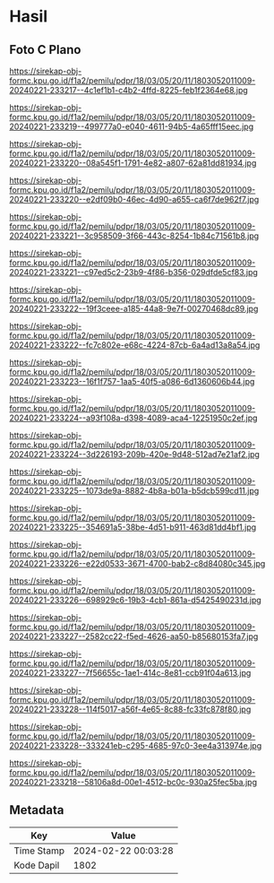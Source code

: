 # Hasil

## Foto C Plano

https://sirekap-obj-formc.kpu.go.id/f1a2/pemilu/pdpr/18/03/05/20/11/1803052011009-20240221-233217--4c1ef1b1-c4b2-4ffd-8225-feb1f2364e68.jpg

https://sirekap-obj-formc.kpu.go.id/f1a2/pemilu/pdpr/18/03/05/20/11/1803052011009-20240221-233219--499777a0-e040-4611-94b5-4a65fff15eec.jpg

https://sirekap-obj-formc.kpu.go.id/f1a2/pemilu/pdpr/18/03/05/20/11/1803052011009-20240221-233220--08a545f1-1791-4e82-a807-62a81dd81934.jpg

https://sirekap-obj-formc.kpu.go.id/f1a2/pemilu/pdpr/18/03/05/20/11/1803052011009-20240221-233220--e2df09b0-46ec-4d90-a655-ca6f7de962f7.jpg

https://sirekap-obj-formc.kpu.go.id/f1a2/pemilu/pdpr/18/03/05/20/11/1803052011009-20240221-233221--3c958509-3f66-443c-8254-1b84c71561b8.jpg

https://sirekap-obj-formc.kpu.go.id/f1a2/pemilu/pdpr/18/03/05/20/11/1803052011009-20240221-233221--c97ed5c2-23b9-4f86-b356-029dfde5cf83.jpg

https://sirekap-obj-formc.kpu.go.id/f1a2/pemilu/pdpr/18/03/05/20/11/1803052011009-20240221-233222--19f3ceee-a185-44a8-9e7f-00270468dc89.jpg

https://sirekap-obj-formc.kpu.go.id/f1a2/pemilu/pdpr/18/03/05/20/11/1803052011009-20240221-233222--fc7c802e-e68c-4224-87cb-6a4ad13a8a54.jpg

https://sirekap-obj-formc.kpu.go.id/f1a2/pemilu/pdpr/18/03/05/20/11/1803052011009-20240221-233223--16f1f757-1aa5-40f5-a086-6d1360606b44.jpg

https://sirekap-obj-formc.kpu.go.id/f1a2/pemilu/pdpr/18/03/05/20/11/1803052011009-20240221-233224--a93f108a-d398-4089-aca4-12251950c2ef.jpg

https://sirekap-obj-formc.kpu.go.id/f1a2/pemilu/pdpr/18/03/05/20/11/1803052011009-20240221-233224--3d226193-209b-420e-9d48-512ad7e21af2.jpg

https://sirekap-obj-formc.kpu.go.id/f1a2/pemilu/pdpr/18/03/05/20/11/1803052011009-20240221-233225--1073de9a-8882-4b8a-b01a-b5dcb599cd11.jpg

https://sirekap-obj-formc.kpu.go.id/f1a2/pemilu/pdpr/18/03/05/20/11/1803052011009-20240221-233225--354691a5-38be-4d51-b911-463d81dd4bf1.jpg

https://sirekap-obj-formc.kpu.go.id/f1a2/pemilu/pdpr/18/03/05/20/11/1803052011009-20240221-233226--e22d0533-3671-4700-bab2-c8d84080c345.jpg

https://sirekap-obj-formc.kpu.go.id/f1a2/pemilu/pdpr/18/03/05/20/11/1803052011009-20240221-233226--698929c6-19b3-4cb1-861a-d5425490231d.jpg

https://sirekap-obj-formc.kpu.go.id/f1a2/pemilu/pdpr/18/03/05/20/11/1803052011009-20240221-233227--2582cc22-f5ed-4626-aa50-b85680153fa7.jpg

https://sirekap-obj-formc.kpu.go.id/f1a2/pemilu/pdpr/18/03/05/20/11/1803052011009-20240221-233227--7f56655c-1ae1-414c-8e81-ccb91f04a613.jpg

https://sirekap-obj-formc.kpu.go.id/f1a2/pemilu/pdpr/18/03/05/20/11/1803052011009-20240221-233228--114f5017-a56f-4e65-8c88-fc33fc878f80.jpg

https://sirekap-obj-formc.kpu.go.id/f1a2/pemilu/pdpr/18/03/05/20/11/1803052011009-20240221-233228--333241eb-c295-4685-97c0-3ee4a313974e.jpg

https://sirekap-obj-formc.kpu.go.id/f1a2/pemilu/pdpr/18/03/05/20/11/1803052011009-20240221-233218--58106a8d-00e1-4512-bc0c-930a25fec5ba.jpg


## Metadata

| Key        | Value               |
| ---------- | ------------------- |
| Time Stamp | 2024-02-22 00:03:28 |
| Kode Dapil | 1802                |



